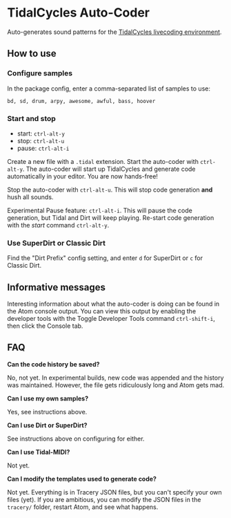 # TidalCycles Auto-Coder

Auto-generates sound patterns for the
[TidalCycles livecoding environment](http://tidalcycles.org).

## How to use

### Configure samples
In the package config, enter a comma-separated list of samples to use:

`bd, sd, drum, arpy, awesome, awful, bass, hoover`

### Start and stop

- start: `ctrl-alt-y`
- stop: `ctrl-alt-u`
- pause: `ctrl-alt-i`

Create a new file with a `.tidal` extension. Start the auto-coder with `ctrl-alt-y`.
The auto-coder will start up TidalCycles and generate code automatically in
your editor. You are now hands-free!

Stop the auto-coder with `ctrl-alt-u`. This will stop code generation **and**
hush all sounds.

Experimental Pause feature: `ctrl-alt-i`. This will pause the code generation,
but Tidal and Dirt will keep playing. Re-start code generation with the *start*
command `ctrl-alt-y`.

### Use SuperDirt or Classic Dirt
Find the "Dirt Prefix" config setting, and enter `d` for SuperDirt or `c` for
Classic Dirt.

## Informative messages

Interesting information about what the auto-coder is doing can be found in
the Atom console output. You can view this output by enabling the developer
tools with the Toggle Developer Tools command `ctrl-shift-i`, then click
the Console tab.

## FAQ
**Can the code history be saved?**

No, not yet. In experimental builds, new code was appended and the
history was maintained. However, the file gets ridiculously long and Atom gets
mad.

**Can I use my own samples?**

Yes, see instructions above.

**Can I use Dirt or SuperDirt?**

See instructions above on configuring for either.

**Can I use Tidal-MIDI?**

Not yet.

**Can I modify the templates used to generate code?**

Not yet. Everything is in Tracery JSON files, but you can't specify your own
files (yet). If you are ambitious, you can modify the JSON files in the `tracery/`
folder, restart Atom, and see what happens.
